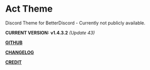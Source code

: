 # Act Theme

Discord Theme for BetterDiscord - Currently not publicly available.

__CURRENT VERSION:__ **v1.4.3.2** *(Update 43)*

**[GITHUB](https://github.com/Actarr/Act/)**

**[CHANGELOG](https://actarr.github.io/Act/text/changelog.txt)**

**[CREDIT](https://actarr.github.io/Act/text/credit.txt)**
